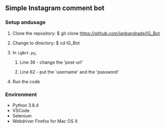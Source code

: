 ## Simple Instagram comment bot

### Setup andusage

1. Clone the repository: \$ git clone https://github.com/ianbandrade/IG_Bot

2. Change to directory: \$ cd IG_Bot

3. In `igBot.py`,

   1. Line 36 - change the 'post-url'

   2. Line 62 - put the 'username' and the 'password'

4. Run the code

### Environment

- Python 3.8.4
- VSCode
- Selenium
- Webdriver Firefox for Mac OS X
